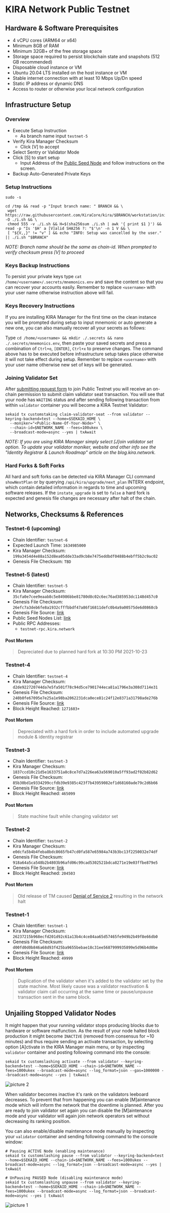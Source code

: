 # KIRA Network Public Testnet

## Hardware & Software Prerequisites
* 4 vCPU cores (ARM64 or x64)
* Minimum 8GB of RAM
* Minimum 32GB+ of the free storage space
* Storage space required to persist blockchain state and snapshots (512 GB recommended)
* Disposable cloud instance or VM
* Ubuntu 20.04 LTS installed on the host instance or VM
* Stable internet connection with at least 10 Mbps Up/Dn speed
* Static IP address or dynamic DNS
* Access to router or otherwise your local network configuration


## Infrastructure Setup

### Overview
* Execute Setup Instruction
  * As branch name input `testnet-5`
* Verify Kira Manager Checksum
  * Click [V] to accept 
* Select Sentry or Validator Mode
* Click [S] to start setup
  * Input Address of the [Public Seed Node](https://testnet-rpc.kira.network/download/peers.txt) and follow instructions on the screen.
* Backup Auto-Generated Private Keys

### Setup Instructions

```
sudo -s

cd /tmp && read -p "Input branch name: " BRANCH && \
 wget https://raw.githubusercontent.com/KiraCore/kira/$BRANCH/workstation/init.sh -O ./i.sh && \
 chmod 555 -v ./i.sh && H=$(sha256sum ./i.sh | awk '{ print $1 }') && read -p "Is '$H' a [V]alid SHA256 ?: "$'\n' -n 1 V && \
 [ "${V,,}" != "v" ] && echo "INFO: Setup was cancelled by the user." || ./i.sh "$BRANCH"
```

_NOTE: Branch name should be the same as chain-id. When prompted to verify checksum press [V] to proceed_

### Keys Backup Instructions

To persist your private keys type `cat /home/<username>/.secrets/mnemonics.env` and save the content so that you can recover your accounts easily. Remember to replace `<username>` with your user name otherwise instruction above will fail.

### Keys Recovery Instructions

If you are installing KIRA Manager for the first time on the clean instance you will be prompted during setup to input mnemonic or auto generate a new one, you can also manually recover all your secrets as follows:

Type `cd /home/<username> && mkdir ./.secrets && nano ./.secrets/mnemonics.env`, then paste your saved secrets and press a combination of  `Ctrl+o`, `[ENTER]`, `Ctrl+x` to preserve changes. The command above has to be executed before infrastructure setup takes place otherwise it will not take effect during setup. Remember to replace `<username>` with your user name otherwise new set of keys will be generated.

### Joining Validator Set

After [submitting request form](https://forms.gle/3UPeksBrp9yDMNSA8) to join Public Testnet you will receive an on-chain permission to submit claim validator seat transaction. You will see that your node has `WAITING` status and after sending following transaction from within `validator` container you will become a KIRA Testnet Validator:

```
sekaid tx customstaking claim-validator-seat --from validator --keyring-backend=test --home=$SEKAID_HOME \
  --moniker="<Public-Name-Of-Your-Node>" \
  --chain-id=$NETWORK_NAME --fees=100ukex \
  --broadcast-mode=async --yes | txAwait
```

_NOTE: If you are using KIRA Manager simply select [J]oin validator set option. To update your validator moniker, website and other info see the "Identity Registrar & Launch Roadmap" article on the blog.kira.network._

### Hard Forks & Soft Forks

All hard and soft forks can be detected via KIRA Manager CLI command `showNextPlan` or by querying `/api/kira/upgrade/next_plan` INTERX endpoint, which contain detailed information in regards to time and upcoming software releases. If the `instate_upgrade` is set to `false` a hard fork is expected and genesis file changes are necessary after halt of the chain. 

## Networks, Checksums & References

### Testnet-6 (upcoming)
* Chain Identifier: `testnet-6`
* Expected Launch Time: `1634985000`
* Kira Manager Checksum: `199a3454d4e88a152d8ea05dde33ad9cb8e7475eddbdf0488b4ebff5b2c9ac02`
* Genesis File Checksum: `TBD`

### Testnet-5 (latest)
* Chain Identifier: `testnet-5`
* Kira Manager Checksum: `35cfa0e7cee9eaab8c5e84986bbe81780d8c02c6ec76ad385953dc1148d457c0`
* Genesis File Checksum: `26efc7a3deb6fe8a1932cfffbbdf47a86f16811defc0b4a9a00575de6d0868cb`
* Genesis File Source: [link](./testnet-5/genesis.json)
* Public Seed Nodes List: [link](https://testnet-rpc.kira.network/download/peers.txt)
* Public RPC Addresses: 
    * `testnet-rpc.kira.network`

#### Post Mortem

> Depreciated due to planned hard fork at 10:30 PM 2021-10-23

### Testnet-4
* Chain Identifier: `testnet-4`
* Kira Manager Checksum: `d2de922720744da7e5fa501f78c94d5ce7901744eca81a1796e3a308d7114e31`
* Genesis File Checksum: `240b0fe67095e7e25a1e98ba2062231dca0ece81c24f12e8371a31798ade276b`
* Genesis File Source: [link](./testnet-4/genesis.json)
* Block Height Reached: `1271603+`

#### Post Mortem

> Depreciated with a hard fork in order to include automated upgrade module & identity registrar

### Testnet-3
* Chain Identifier: `testnet-3`
* Kira Manager Checksum: `1837ccd10c21d5e1633751a8c8ce7d7a226ea63a569010a5ff93ad2f02b82d62`
* Genesis File Checksum: `85b30bd1e9334299ccfdb39e9385c423f7b43959082ef1d68160ade79c2d6b66`
* Genesis File Source: [link](./testnet-3/genesis.json)
* Block Height Reached: `465099`

#### Post Mortem

> State machine fault while changing validator set

### Testnet-2
* Chain Identifier: `testnet-2`
* Kira Manager Checksum: `e0dcfa5b4b4feba8bdc8665fb47cd0fa587e65984a743b3bc13f2250032e74df`
* Genesis File Checksum: `918a64a5ca548b2b4803b96afd06c99cad5302521bdca8271e19e03ffbe879e5`
* Genesis File Source: [link](./testnet-2/genesis.json)
* Block Height Reached: `204503`

#### Post Mortem

> Old release of TM caused [Denial of Service 2](https://forum.cosmos.network/t/tendermint-core-vulnerability-retrospective-security-advisory-mulberry-january-19-2021/4336) resulting in the network halt 

### Testnet-1
* Chain Identifier: `testnet-1`
* Kira Manager Checksum: `26237215b968ecfd201d92c61a13b4c4ce84aa65d57465fe949b2b49f8e66db0`
* Genesis File Checksum: `d00fd0d0b846a68d93f425ba9655bebae18c31ee5687999935899e5d96b4d0be`
* Genesis File Source: [link](./testnet-1/genesis.json)
* Block Height Reached: `49999`

#### Post Mortem

> Duplication of the validator when it's added to the validator set by the state machine. Most likely cause was a validator reactivation & validator claim call occurring at the same time or pause/unpause transaction sent in the same block.


## Unjailing Stopped Validator Nodes

It might happen that your running validator stops producing blocks due to hardware or software malfunction. As the result of your node halted block production it might become `INACTIVE` (removed from consensus for ~10 minutes) and thus require sending an activate transaction, by selecting option [A]ctivate in the KIRA Manager main menu, or by inspecting `validator` container and posting following command into the console:

```
sekaid tx customslashing activate --from validator --keyring-backend=test --home=$SEKAID_HOME --chain-id=$NETWORK_NAME --fees=1000ukex --broadcast-mode=async --log_format=json --gas=1000000 --broadcast-mode=async --yes | txAwait
```

![picture 2](https://i.imgur.com/HC79dRk.png)  


When validator becomes inactive it's rank on the validators leeboard decreases. To prevent that from happening you can enable [M]aintenance mode which will inform the network that the downtime is planned. After you are ready to join validator set again you can disable the [M]aintenance mode and your validator will again join network operators set without decreasing its ranking position.

You can also enable/disable maintenance mode manually by inspecting your `validator` container and sending following command to the console window:

```
# Pausing ACTIVE Node (enabling maintenance)
sekaid tx customslashing pause --from validator --keyring-backend=test --home=$SEKAID_HOME --chain-id=$NETWORK_NAME --fees=1000ukex --broadcast-mode=async --log_format=json --broadcast-mode=async --yes | txAwait

# UnPausing PAUSED Node (disabling maintenance mode)
sekaid tx customslashing unpause --from validator --keyring-backend=test --home=$SEKAID_HOME --chain-id=$NETWORK_NAME --fees=1000ukex --broadcast-mode=async --log_format=json --broadcast-mode=async --yes | txAwait
```

![picture 1](https://i.imgur.com/G0o9Qn5.png)  




